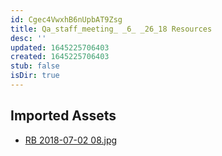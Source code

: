 ```yaml
---
id: Cgec4VwxhB6nUpbAT9Zsg
title: Qa_staff_meeting_ _6_ _26_18 Resources
desc: ''
updated: 1645225706403
created: 1645225706403
stub: false
isDir: true
---
```

## Imported Assets
- [RB 2018-07-02 08.jpg](/assets/rb-2018-07-02-08-OWWcTVa1X8c4.jpg)

